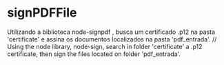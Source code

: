 # signPDFFile
Utilizando a biblioteca node-signpdf , busca um certificado .p12 na pasta 'certificate' e assina os documentos localizados na pasta 'pdf_entrada'. // Using the node library, node-sign, search in folder 'certificate' a .p12 certificate, then sign the files located on folder 'pdf_entrada'.
